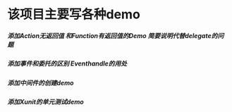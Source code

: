 # 该项目主要写各种demo
##### 添加Action无返回值 和Function有返回值的Demo  简要说明代替delegate的问题
##### 添加事件和委托的区别 Eventhandle的用处
##### 添加中间件的创建demo
##### 添加Xunit的单元测试demo
